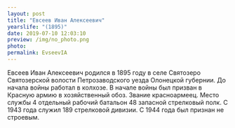 ```yaml
---
layout: post
title: "Евсеев Иван Алексеевич"
yearslife: "(1895)"
date: 2019-07-10 12:03:10
preview: /img/no_photo.png
photo:
permalink: EvseevIA
---
```


Евсеев Иван Алексеевич родился в 1895 году в селе Святозеро Святозерской волости Петрозаводского уезда Олонецкой губернии. До начала войны работал в колхозе. В начале войны был призван в Красную армию в хозяйственный обоз. Звание красноармеец. Место службы 4 отдельный рабочий батальон 48 запасной стрелковый полк. С 1943 года служил 189 стрелковой дивизии. С 1944 года был признан не строевым.